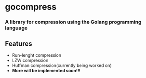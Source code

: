 # gocompress

### A library for compression using the Golang programming language

## Features

- Run-lenght compression 
- LZW compression
- Huffman compression(currently being worked on)
- **More will be implemented soon!!!**
